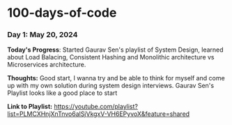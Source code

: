 # 100-days-of-code

### Day 1: May 20, 2024

**Today's Progress**: Started Gaurav Sen's playlist of System Design, learned about Load Balacing, Consistent Hashing and Monolithic architecture vs Microservices architecture.

**Thoughts:** Good start, I wanna try and be able to think for myself and come up with my own solution during system design interviews. Gaurav Sen's Playlist looks like a good place to start

**Link to Playlist:** https://youtube.com/playlist?list=PLMCXHnjXnTnvo6alSjVkgxV-VH6EPyvoX&feature=shared